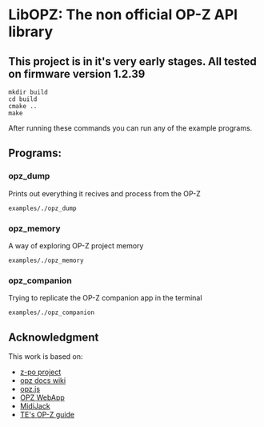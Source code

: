 # LibOPZ: The non official OP-Z API library

## This project is in it's very early stages. All tested on firmware version 1.2.39

```
mkdir build
cd build
cmake ..
make
```
After running these commands you can run any of the example programs.

## Programs:
### opz_dump

Prints out everything it recives and process from the OP-Z

```
examples/./opz_dump
```

### opz_memory

A way of exploring OP-Z project memory

```
examples/./opz_memory
```

### opz_companion

Trying to replicate the OP-Z companion app in the terminal

```
examples/./opz_companion
```



## Acknowledgment

This work is based on:

- [z-po project](https://github.com/lrk/z-po-project)
- [opz docs wiki](https://github.com/hyphz/opzdoc/wiki/)
- [opz.js](https://github.com/nbw/opz)
- [OPZ WebApp](https://github.com/Karmagrinder/OPZ_MIDI)
- [MidiJack](https://github.com/teenageengineering/MidiJack)
- [TE's OP-Z guide](https://teenage.engineering/guides/op-z)
